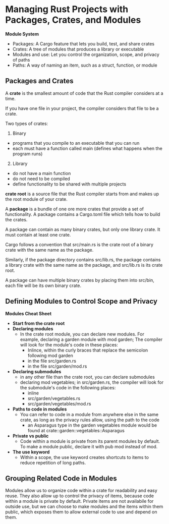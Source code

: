 # Managing Rust Projects with Packages, Crates, and Modules

__Module System__
- Packages: A Cargo feature that lets you build, test, and share crates
- Crates: A tree of modules that produces a library or executable
- Modules and use: Let you control the organization, scope, and privacy of paths
- Paths: A way of naming an item, such as a struct, function, or module

## Packages and Crates

A **crate** is the smallest amount of code that the Rust compiler considers at a time.

If you have one file in your project, the compiler considers that file to be a crate.

Two types of crates:
1. Binary
- programs that you compile to an executable that you can run
- each must have a function called main (defines what happens when the program runs)
2. Library
- do not have a main function
- do not need to be compiled
- define functionality to be shared with multiple projects

__crate root__ is a source file that the Rust compiler starts from and makes up the root module of your crate.

A **package** is a bundle of one ore more crates that provide a set of functionality. A package contains a Cargo.toml file which tells how to build the crates.

A package can contain as many binary crates, but only one library crate. It must contain at least one crate.

Cargo follows a convention that src/main.rs is the crate root of a binary crate with the same name as the package.

Similarly, if the package directory contains src/lib.rs, the package contains a library crate with the same name as the package, and src/lib.rs is its crate root.

A package can have multiple binary crates by placing them into src/bin, each file will be its own binary crate.

## Defining Modules to Control Scope and Privacy

**Modules Cheat Sheet**
- __Start from the crate root__
- __Declaring modules__
    - In the crate root module, you can declare new modules. For example, declaring a garden module with mod garden; The compiler will look for the module's code in these places:
        - Inlince, within the curly braces that replace the semicolon following mod garden
        - in the file src/garden.rs
        - in the file src/garden/mod.rs
- __Declaring submodules__
    - in any other file than the crate root, you can declare submodules
    - declaring mod vegetables; in src/garden.rs, the compiler will look for the submodule's code in the following places:
        - inline
        - src/garden/vegetables.rs
        - src/garden/vegetables/mod.rs
- __Paths to code in modules__
    - You can refer to code in a module from anywhere else in the same crate, as long as the privacy rules allow, using the path to the code
        - an Asparagus type in the garden vegetables module would be found at crate::garden::vegetables::Asparagus
- __Private vs public__
    - Code within a module is private from its parent modules by default. To make a module public, declare it with pub mod instead of mod.
- __The use keyword__
    - Within a scope, the use keyword creates shortcuts to items to reduce repetition of long paths.

## Grouping Related Code in Modules

Modules allow us to organize code within a crate for readability and easy reuse. They also allow up to control the privacy of items, because code within a module is private by default. Private items are not availabile for outside use, but we can choose to make modules and the items within them public, which exposes them to allow external code to use and depend on them.
